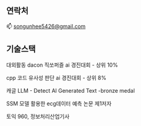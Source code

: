 ## 연락처
📫 songunhee5426@gmail.com
## 기술스택

대외활동
dacon 직쏘퍼즐 ai 경진대회 - 상위 10%

cpp 코드 유사성 판단 ai 경진대회 - 상위 8%

캐글 LLM - Detect AI Generated Text -bronze medal

SSM 모델 활용한 ecg데이터 예측 논문 제1저자

토익 960, 정보처리산업기사
